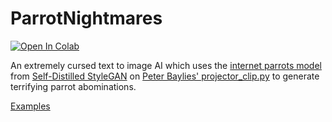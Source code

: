 # ParrotNightmares
[![Open In Colab](https://colab.research.google.com/assets/colab-badge.svg)](https://colab.research.google.com/github/FrostBird347/ParrotNightmares/blob/master/ParrotNightmares.ipynb)

An extremely cursed text to image AI which uses the [internet parrots model](https://github.com/self-distilled-stylegan/self-distilled-internet-photos#additional-pre-trained-models) from [Self-Distilled StyleGAN](https://self-distilled-stylegan.github.io/) on [Peter Baylies' projector_clip.py](https://gist.github.com/pbaylies/671ef8434fd11f056bab4330e0e7c365) to generate terrifying parrot abominations.

[Examples](./Examples/README.md)